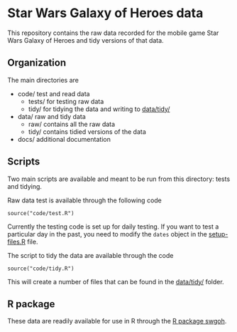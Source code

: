 # Star Wars Galaxy of Heroes data

This repository contains the raw data recorded for the mobile game Star Wars
Galaxy of Heroes and tidy versions of that data. 

## Organization

The main directories are 

- code/ test and read data
  - tests/ for testing raw data
  - tidy/ for tidying the data and writing to [data/tidy/](data/tidy/)
- data/ raw and tidy data
  - raw/ contains all the raw data
  - tidy/ contains tidied versions of the data
- docs/ additional documentation

## Scripts

Two main scripts are available and meant to be run from this directory:
tests and tidying. 

Raw data test is available through the following code

    source("code/test.R")
    
Currently the testing code is set up for daily testing. If you want to test 
a particular day in the past, you need to modify the `dates` object in the 
[setup-files.R](code/tests/setup-files.R) file. 
    
The script to tidy the data are available through the code

    source("code/tidy.R")

This will create a number of files that can be found in the 
[data/tidy/](data/tidy/) folder. 

## R package

These data are readily available for use in R through the 
[R package swgoh](https://github.com/jarad/swgoh). 
